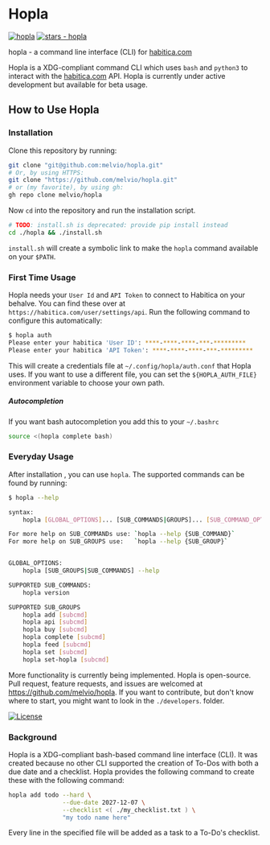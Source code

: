 # Hopla
[![hopla](https://img.shields.io/static/v1?label=melvio&message=hopla&color=blue&logo=github)](https://github.com/melvio/hopla) 
[![stars - hopla](https://img.shields.io/github/stars/melvio/hopla?style=social)](https://github.com/melvio/hopla)      

hopla - a command line interface (CLI) for [habitica.com](https://habitica.com)


Hopla is a XDG-compliant command CLI which uses `bash` and `python3` to interact with the [habitica.com](https://habitica.com) API.
Hopla is currently under active development but available for beta usage. 




## How to Use Hopla
### Installation
Clone this repository by running:
```bash
git clone "git@github.com:melvio/hopla.git"
# Or, by using HTTPS:
git clone "https://github.com/melvio/hopla.git"
# or (my favorite), by using gh:
gh repo clone melvio/hopla
```

Now `cd` into the repository and run the installation script.
```bash
# TODO: install.sh is deprecated: provide pip install instead
cd ./hopla && ./install.sh
```
`install.sh` will create a symbolic link to make the `hopla` command available on your `$PATH`.


### First Time Usage
Hopla needs your `User Id` and `API Token` to connect to Habitica on your behalve.
You can find these over at `https://habitica.com/user/settings/api`.
Run the following command to configure this automatically:

```bash
$ hopla auth 
Please enter your habitica 'User ID': ****-****-****-***-*********
Please enter your habitica 'API Token': ****-****-****-***-*********
```

This will create a credentials file at `~/.config/hopla/auth.conf` that
Hopla uses. If you want to use a different file, you can set the `${HOPLA_AUTH_FILE}`
environment variable to choose your own path.

##### Autocompletion
If you want bash autocompletion you add this to your `~/.bashrc`
```bash
source <(hopla complete bash)
```



### Everyday Usage
After installation , you can use `hopla`. 
The supported commands can be found by running:
```bash
$ hopla --help

syntax:
    hopla [GLOBAL_OPTIONS]... [SUB_COMMANDS|GROUPS]... [SUB_COMMAND_OPTIONS]... [PARAMETERS]...

For more help on SUB_COMMANDs use: `hopla --help {SUB_COMMAND}`
For more help on SUB_GROUPS use:   `hopla --help {SUB_GROUP}`


GLOBAL_OPTIONS:
    hopla [SUB_GROUPS|SUB_COMMANDS] --help

SUPPORTED SUB_COMMANDS:
    hopla version

SUPPORTED SUB_GROUPS
    hopla add [subcmd]
    hopla api [subcmd]
    hopla buy [subcmd]
    hopla complete [subcmd]
    hopla feed [subcmd]
    hopla set [subcmd]
    hopla set-hopla [subcmd]
```

More functionality is currently being implemented.
Hopla is open-source. Pull request, feature requests, and issues are welcomed at <https://github.com/melvio/hopla>.
If you want to contribute, but don't know where to start, you might want to look in the `./developers`. folder.

[![License](https://img.shields.io/badge/License-apache--2.0-blue)](#license)




### Background
Hopla is a XDG-compliant bash-based command line interface (CLI).
It was created because no other CLI supported the creation of To-Dos with both a due date and a checklist.
Hopla provides the following command to create these with the following command:

```bash
hopla add todo --hard \
               --due-date 2027-12-07 \
               --checklist <( ./my_checklist.txt ) \
               "my todo name here"
```

Every line in the specified file will be added as a task to a To-Do's checklist.





